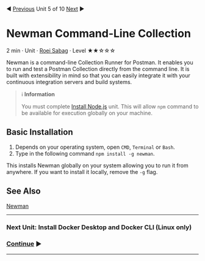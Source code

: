 :arrow_backward: [Previous](./04.InstallNodeJs.md) Unit 5 of 10 [Next](./06.InstallDockerDesktopAndCli.md) :arrow_forward:

# Newman Command-Line Collection
2 min · Unit · [Roei Sabag](https://www.linkedin.com/in/roei-sabag-247aa18/) · Level ★★☆☆☆

Newman is a command-line Collection Runner for Postman. It enables you to run and test a Postman Collection directly from the command line. It is built with extensibility in mind so that you can easily integrate it with your continuous integration servers and build systems.  

> :information_source: **Information**  
> 
> You must complete [Install Node.js](./04.InstallNodeJs.md) unit. This will allow `npm` command to be available for execution globally on your machine.
  
## Basic Installation
1. Depends on your operating system, open `CMD`, `Terminal` or `Bash`.
2. Type in the following command `npm install -g newman`.  

This installs Newman globally on your system allowing you to run it from anywhere. If you want to install it locally, remove the `-g` flag.  

## See Also
[Newman](https://www.npmjs.com/package/newman)

---
### Next Unit: Install Docker Desktop and Docker CLI (Linux only)
### [Continue](./06.InstallDockerDesktopAndCli.md) :arrow_forward:
---
